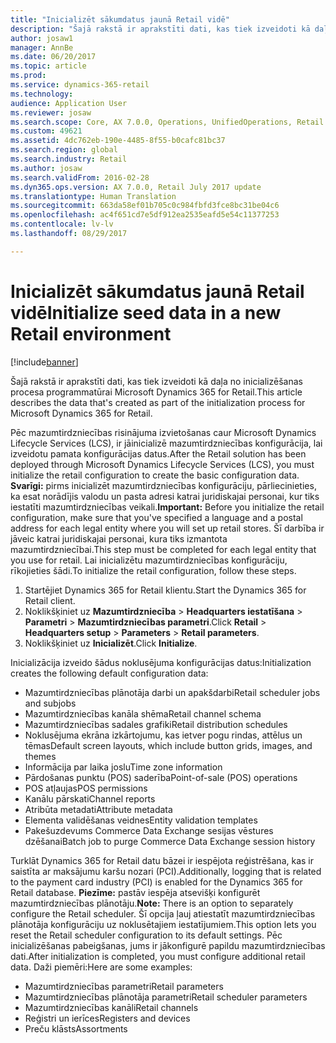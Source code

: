 ```yaml
---
title: "Inicializēt sākumdatus jaunā Retail vidē"
description: "Šajā rakstā ir aprakstīti dati, kas tiek izveidoti kā daļa no inicializēšanas procesa programmatūrai Microsoft Dynamics 365 for Retail."
author: josaw1
manager: AnnBe
ms.date: 06/20/2017
ms.topic: article
ms.prod: 
ms.service: dynamics-365-retail
ms.technology: 
audience: Application User
ms.reviewer: josaw
ms.search.scope: Core, AX 7.0.0, Operations, UnifiedOperations, Retail
ms.custom: 49621
ms.assetid: 4dc762eb-190e-4485-8f55-b0cafc81bc37
ms.search.region: global
ms.search.industry: Retail
ms.author: josaw
ms.search.validFrom: 2016-02-28
ms.dyn365.ops.version: AX 7.0.0, Retail July 2017 update
ms.translationtype: Human Translation
ms.sourcegitcommit: 663da58ef01b705c0c984fbfd3fce8bc31be04c6
ms.openlocfilehash: ac4f651cd7e5df912ea2535eafd5e54c11377253
ms.contentlocale: lv-lv
ms.lasthandoff: 08/29/2017

---
```


# <a name="initialize-seed-data-in-a-new-retail-environment"></a><span data-ttu-id="e7928-103">Inicializēt sākumdatus jaunā Retail vidē</span><span class="sxs-lookup"><span data-stu-id="e7928-103">Initialize seed data in a new Retail environment</span></span>

[!include[banner](includes/banner.md)]


<span data-ttu-id="e7928-104">Šajā rakstā ir aprakstīti dati, kas tiek izveidoti kā daļa no inicializēšanas procesa programmatūrai Microsoft Dynamics 365 for Retail.</span><span class="sxs-lookup"><span data-stu-id="e7928-104">This article describes the data that's created as part of the initialization process for Microsoft Dynamics 365 for Retail.</span></span>

<span data-ttu-id="e7928-105">Pēc mazumtirdzniecības risinājuma izvietošanas caur Microsoft Dynamics Lifecycle Services (LCS), ir jāinicializē mazumtirdzniecības konfigurācija, lai izveidotu pamata konfigurācijas datus.</span><span class="sxs-lookup"><span data-stu-id="e7928-105">After the Retail solution has been deployed through Microsoft Dynamics Lifecycle Services (LCS), you must initialize the retail configuration to create the basic configuration data.</span></span> <span data-ttu-id="e7928-106">**Svarīgi:** pirms inicializēt mazumtirdzniecības konfigurāciju, pārliecinieties, ka esat norādījis valodu un pasta adresi katrai juridiskajai personai, kur tiks iestatīti mazumtirdzniecības veikali.</span><span class="sxs-lookup"><span data-stu-id="e7928-106">**Important:** Before you initialize the retail configuration, make sure that you've specified a language and a postal address for each legal entity where you will set up retail stores.</span></span> <span data-ttu-id="e7928-107">Šī darbība ir jāveic katrai juridiskajai personai, kura tiks izmantota mazumtirdzniecībai.</span><span class="sxs-lookup"><span data-stu-id="e7928-107">This step must be completed for each legal entity that you use for retail.</span></span> <span data-ttu-id="e7928-108">Lai inicializētu mazumtirdzniecības konfigurāciju, rīkojieties šādi.</span><span class="sxs-lookup"><span data-stu-id="e7928-108">To initialize the retail configuration, follow these steps.</span></span>

1.  <span data-ttu-id="e7928-109">Startējiet Dynamics 365 for Retail klientu.</span><span class="sxs-lookup"><span data-stu-id="e7928-109">Start the Dynamics 365 for Retail client.</span></span>
2.  <span data-ttu-id="e7928-110">Noklikšķiniet uz **Mazumtirdzniecība** &gt; **Headquarters iestatīšana** &gt; **Parametri** &gt; **Mazumtirdzniecības parametri**.</span><span class="sxs-lookup"><span data-stu-id="e7928-110">Click **Retail** &gt; **Headquarters setup** &gt; **Parameters** &gt; **Retail parameters**.</span></span>
3.  <span data-ttu-id="e7928-111">Noklikšķiniet uz **Inicializēt**.</span><span class="sxs-lookup"><span data-stu-id="e7928-111">Click **Initialize**.</span></span>

<span data-ttu-id="e7928-112">Inicializācija izveido šādus noklusējuma konfigurācijas datus:</span><span class="sxs-lookup"><span data-stu-id="e7928-112">Initialization creates the following default configuration data:</span></span>

-   <span data-ttu-id="e7928-113">Mazumtirdzniecības plānotāja darbi un apakšdarbi</span><span class="sxs-lookup"><span data-stu-id="e7928-113">Retail scheduler jobs and subjobs</span></span>
-   <span data-ttu-id="e7928-114">Mazumtirdzniecības kanāla shēma</span><span class="sxs-lookup"><span data-stu-id="e7928-114">Retail channel schema</span></span>
-   <span data-ttu-id="e7928-115">Mazumtirdzniecības sadales grafiki</span><span class="sxs-lookup"><span data-stu-id="e7928-115">Retail distribution schedules</span></span>
-   <span data-ttu-id="e7928-116">Noklusējuma ekrāna izkārtojumu, kas ietver pogu rindas, attēlus un tēmas</span><span class="sxs-lookup"><span data-stu-id="e7928-116">Default screen layouts, which include button grids, images, and themes</span></span>
-   <span data-ttu-id="e7928-117">Informācija par laika joslu</span><span class="sxs-lookup"><span data-stu-id="e7928-117">Time zone information</span></span>
-   <span data-ttu-id="e7928-118">Pārdošanas punktu (POS) saderība</span><span class="sxs-lookup"><span data-stu-id="e7928-118">Point-of-sale (POS) operations</span></span>
-   <span data-ttu-id="e7928-119">POS atļaujas</span><span class="sxs-lookup"><span data-stu-id="e7928-119">POS permissions</span></span>
-   <span data-ttu-id="e7928-120">Kanālu pārskati</span><span class="sxs-lookup"><span data-stu-id="e7928-120">Channel reports</span></span>
-   <span data-ttu-id="e7928-121">Atribūta metadati</span><span class="sxs-lookup"><span data-stu-id="e7928-121">Attribute metadata</span></span>
-   <span data-ttu-id="e7928-122">Elementa validēšanas veidnes</span><span class="sxs-lookup"><span data-stu-id="e7928-122">Entity validation templates</span></span>
-   <span data-ttu-id="e7928-123">Pakešuzdevums Commerce Data Exchange sesijas vēstures dzēšanai</span><span class="sxs-lookup"><span data-stu-id="e7928-123">Batch job to purge Commerce Data Exchange session history</span></span>

<span data-ttu-id="e7928-124">Turklāt Dynamics 365 for Retail datu bāzei ir iespējota reģistrēšana, kas ir saistīta ar maksājumu karšu nozari (PCI).</span><span class="sxs-lookup"><span data-stu-id="e7928-124">Additionally, logging that is related to the payment card industry (PCI) is enabled for the Dynamics 365 for Retail database.</span></span> <span data-ttu-id="e7928-125">**Piezīme:** pastāv iespēja atsevišķi konfigurēt mazumtirdzniecības plānotāju.</span><span class="sxs-lookup"><span data-stu-id="e7928-125">**Note:** There is an option to separately configure the Retail scheduler.</span></span> <span data-ttu-id="e7928-126">Šī opcija ļauj atiestatīt mazumtirdzniecības plānotāja konfigurāciju uz noklusētajiem iestatījumiem.</span><span class="sxs-lookup"><span data-stu-id="e7928-126">This option lets you reset the Retail scheduler configuration to its default settings.</span></span> <span data-ttu-id="e7928-127">Pēc inicializēšanas pabeigšanas, jums ir jākonfigurē papildu mazumtirdzniecības dati.</span><span class="sxs-lookup"><span data-stu-id="e7928-127">After initialization is completed, you must configure additional retail data.</span></span> <span data-ttu-id="e7928-128">Daži piemēri:</span><span class="sxs-lookup"><span data-stu-id="e7928-128">Here are some examples:</span></span>

-   <span data-ttu-id="e7928-129">Mazumtirdzniecības parametri</span><span class="sxs-lookup"><span data-stu-id="e7928-129">Retail parameters</span></span>
-   <span data-ttu-id="e7928-130">Mazumtirdzniecības plānotāja parametri</span><span class="sxs-lookup"><span data-stu-id="e7928-130">Retail scheduler parameters</span></span>
-   <span data-ttu-id="e7928-131">Mazumtirdzniecības kanāli</span><span class="sxs-lookup"><span data-stu-id="e7928-131">Retail channels</span></span>
-   <span data-ttu-id="e7928-132">Reģistri un ierīces</span><span class="sxs-lookup"><span data-stu-id="e7928-132">Registers and devices</span></span>
-   <span data-ttu-id="e7928-133">Preču klāsts</span><span class="sxs-lookup"><span data-stu-id="e7928-133">Assortments</span></span>





